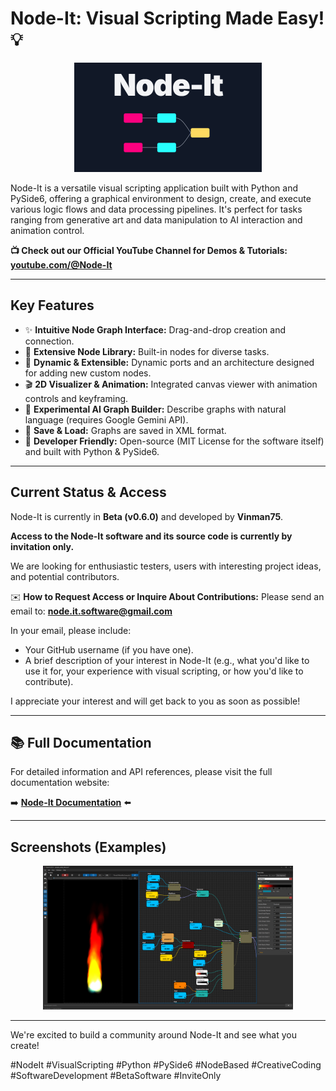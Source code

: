 # Node-It: Visual Scripting Made Easy! 💡

<p align="center">
  <img src="Assets/node-it_splash.png" alt="Node-It Logo" width="300">
</p>

Node-It is a versatile visual scripting application built with Python and PySide6, offering a graphical environment to design, create, and execute various logic flows and data processing pipelines. It's perfect for tasks ranging from generative art and data manipulation to AI interaction and animation control.

**📺 Check out our Official YouTube Channel for Demos & Tutorials:**
[**youtube.com/@Node-It**](https://www.youtube.com/@Node-It)

---

## Key Features

*   ✨ **Intuitive Node Graph Interface:** Drag-and-drop creation and connection.
*   🎨 **Extensive Node Library:** Built-in nodes for diverse tasks.
*   🔄 **Dynamic & Extensible:** Dynamic ports and an architecture designed for adding new custom nodes.
*   🎬 **2D Visualizer & Animation:** Integrated canvas viewer with animation controls and keyframing.
*   🤖 **Experimental AI Graph Builder:** Describe graphs with natural language (requires Google Gemini API).
*   💾 **Save & Load:** Graphs are saved in XML format.
*   🔧 **Developer Friendly:** Open-source (MIT License for the software itself) and built with Python & PySide6.

---

## Current Status & Access

Node-It is currently in **Beta (v0.6.0)** and developed by **Vinman75**.

**Access to the Node-It software and its source code is currently by invitation only.**

We are looking for enthusiastic testers, users with interesting project ideas, and potential contributors.

✉️ **How to Request Access or Inquire About Contributions:**
Please send an email to: **node.it.software@gmail.com**

In your email, please include:
*   Your GitHub username (if you have one).
*   A brief description of your interest in Node-It (e.g., what you'd like to use it for, your experience with visual scripting, or how you'd like to contribute).

I appreciate your interest and will get back to you as soon as possible!

---


## 📚 Full Documentation

For detailed information and API references, please visit the full documentation website:

➡️ **[Node-It Documentation](https://vinman75.github.io/node-it-info/)** ⬅️

---


## Screenshots (Examples)

<p align="center">
  <img src="Assets/screenshot.png" alt="Node-It Partcle system" width="400">
</p>

---

We're excited to build a community around Node-It and see what you create!

#NodeIt #VisualScripting #Python #PySide6 #NodeBased #CreativeCoding #SoftwareDevelopment #BetaSoftware #InviteOnly

